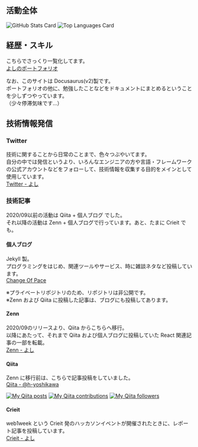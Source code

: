 ## 活動全体
![GitHub Stats Card](https://github-readme-stats.h-yoshikawa0724.vercel.app/api?username=h-yoshikawa0724&count_private=true&show_icons=true)
![Top Languages Card](https://github-readme-stats.h-yoshikawa0724.vercel.app/api/top-langs/?username=h-yoshikawa0724&layout=compact)

## 経歴・スキル
こちらでさっくり一覧化してます。  
[よしのポートフォリオ](https://h-yoshikawa0724-til-engineer.com/portfolio)

なお、このサイトは Docusaurus(v2)製です。  
ポートフォリオの他に、勉強したことなどをドキュメントにまとめるということを少しずつやっています。  
（少々停滞気味です...）

## 技術情報発信
### Twitter
技術に関することから日常のことまで、色々つぶやいてます。  
自分の中では発信というより、いろんなエンジニアの方や言語・フレームワークの公式アカウントなどをフォローして、技術情報を収集する目的をメインとして使用しています。   
[Twitter - よし](https://twitter.com/yoshi0724_lion)

### 技術記事
2020/09以前の活動は Qiita + 個人ブログ でした。  
それ以降の活動は Zenn + 個人ブログで行っています。あと、たまに Crieit でも。

#### 個人ブログ
Jekyll 製。  
プログラミングをはじめ、関連ツールやサービス、時に雑談ネタなど投稿しています。  
[Change Of Pace](https://changeofpace.site/)

※プライベートリポジトリのため、リポジトリは非公開です。  
※Zenn および Qiita に投稿した記事は、ブログにも投稿してあります。

#### Zenn
2020/09のリリースより、Qiita からこちらへ移行。  
以降にあたって、それまで Qiita および個人ブログに投稿していた React 関連記事の一部を転載。  
[Zenn - よし](https://zenn.dev/h_yoshikawa0724)

#### Qiita
Zenn に移行前は、こちらで記事投稿をしていました。  
[Qiita - @h-yoshikawa](https://qiita.com/h-yoshikawa)  

[![My Qiita posts](https://qiita-badge.apiapi.app/s/h-yoshikawa/posts.svg)](http://qiita.com/h-yoshikawa)
[![My Qiita contributions](https://qiita-badge.apiapi.app/s/h-yoshikawa/contributions.svg)](http://qiita.com/h-yoshikawa)
[![My Qiita followers](https://qiita-badge.apiapi.app/s/h-yoshikawa/followers.svg)](http://qiita.com/h-yoshikawa)

#### Crieit
web1week という Crieit 発のハッカソンイベントが開催されたときに、レポート記事を投稿しています。  
[Crieit - よし](https://crieit.net/users/h-yoshikawa0724)
